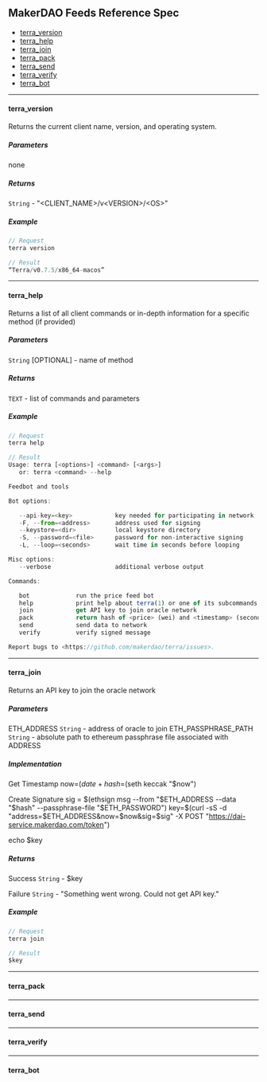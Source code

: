 ## MakerDAO Feeds Reference Spec

* [terra_version](#terra_version)
* [terra_help](#terra_help)
* [terra_join](#terra_join)
* [terra_pack](#terra_pack)
* [terra_send](#terra_send)
* [terra_verify](#terra_verify)
* [terra_bot](#terra_bot)

***

#### terra_version

Returns the current client name, version, and operating system.

##### Parameters
none

##### Returns

`String` - "<CLIENT_NAME>/v\<VERSION>/\<OS>"

##### Example
```js
// Request
terra version

// Result
“Terra/v0.7.5/x86_64-macos”
```

***

#### terra_help

Returns a list of all client commands or in-depth information for a specific method (if provided)

##### Parameters
`String` [OPTIONAL] - name of method

##### Returns

`TEXT` - list of commands and parameters

##### Example
```js
// Request
terra help 

// Result
Usage: terra [<options>] <command> [<args>]
   or: terra <command> --help

Feedbot and tools

Bot options:

   --api-key=<key>            key needed for participating in network
   -F, --from=<address>       address used for signing
   --keystore=<dir>           local keystore directory
   -S, --password=<file>      password for non-interactive signing
   -L, --loop=<seconds>       wait time in seconds before looping

Misc options:
   --verbose                  additional verbose output

Commands:

   bot             run the price feed bot
   help            print help about terra(1) or one of its subcommands
   join            get API key to join oracle network
   pack            return hash of <price> (wei) and <timestamp> (seconds)
   send            send data to network
   verify          verify signed message

Report bugs to <https://github.com/makerdao/terra/issues>.
```

***

#### terra_join

Returns an API key to join the oracle network

##### Parameters
ETH_ADDRESS `String` - address of oracle to join
ETH_PASSPHRASE_PATH `String` - absolute path to ethereum passphrase file associated with ADDRESS

##### Implementation

Get Timestamp
now=$(date +%s)
hash=$(seth keccak "$now")

Create Signature
sig = $(ethsign msg --from "$ETH_ADDRESS --data "$hash" --passphrase-file "$ETH_PASSWORD")
key=$(curl -sS -d "address=$ETH_ADDRESS&now=$now&sig=$sig" -X POST "https://dai-service.makerdao.com/token")

echo $key

##### Returns

Success
`String` - $key

Failure
`String` - "Something went wrong. Could not get API key."


##### Example
```js
// Request
terra join

// Result
$key

```

***

#### terra_pack

***

#### terra_send

***

#### terra_verify

***

#### terra_bot
